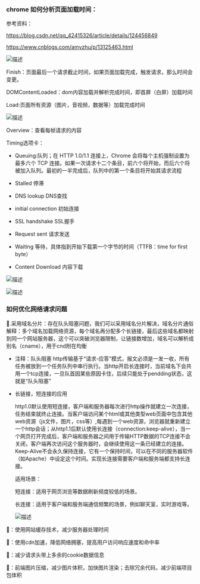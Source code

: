 ### chrome 如何分析页面加载时间：

参考资料：

https://blog.csdn.net/qq_42415326/article/details/124456849

https://www.cnblogs.com/amyzhu/p/13125463.html

![描述](http://rls62zajo.hn-bkt.clouddn.com/%E8%B0%B7%E6%AD%8C%E6%8E%A7%E5%88%B6%E5%8F%B0%E5%88%86%E6%9E%90.png)

Finish：页面最后一个请求截止时间，如果页面加载完成，触发请求，那么时间会变更。

DOMContentLoaded：dom内容加载并解析完成时间，即首屏（白屏）加载时间

Load:页面所有资源（图片，音视频，数据等）加载完成时间

![描述](http://rls62zajo.hn-bkt.clouddn.com/%E6%B5%8F%E8%A7%88%E5%99%A81.png)

Overview：查看每帧请求的内容

Timing选项卡：

- Queuing:队列；在 HTTP 1.0/1.1 连接上，Chrome 会将每个主机强制设置为最多六个 TCP 连接。如果一次请求十二个条目，前六个将开始，而后六个将被加入队列。最初的一半完成后，队列中的第一个条目将开始其请求流程

- Stalled 停滞
- DNS lookup DNS查找
- initial connection 初始连接
- SSL handshake SSL握手
- Request sent 请求发送
- Waiting 等待，具体指到开始下载第一个字节的时间（TTFB：time for first byte）
- Content Download 内容下载

![描述](http://rls62zajo.hn-bkt.clouddn.com/timing2.png)

![描述](http://rls62zajo.hn-bkt.clouddn.com/timing3.png)

### 如何优化网络请求问题

🌺.采用域名分片：存在队头阻塞问题，我们可以采用域名分片解决，域名分片通俗解释：多个域名加载网络资源，每个域名再分配多个长链接，最后这些域名都映射到同一个网站服务器，这个可以突破浏览器限制，让链接数增加，域名可以解析成别名（cname），用于cnd附在均衡

- 注释：队头阻塞
  http传输基于“请求-应答”模式，报文必须是一发一收，所有任务被放到一个任务队列中串行执行。当http开启长连接时，当前域名下会共用一个tcp连接，一旦队首因某些原因卡住，后续只能处于pendding状态，这就是“队头阻塞”

- 长链接，短连接的应用

  http1.0默认使用短连接，客户端和服务器每次进行http操作就建立一次连接，任务结束就终止连接。当客户端访问某个html或其他类型web页面中包含其他web资源（js文件，图片，css等）,每遇到一个web资源，浏览器就重新建立一个http会话；从http1.1后默认使用长连接（connection:keep-alive），当一个网页打开完成后，客户端和服务器之间用于传输HTTP数据的TCP连接不会关闭，客户端再次访问这个服务器时，会继续使用这一条已经建立的连接。Keep-Alive不会永久保持连接，它有一个保持时间，可以在不同的服务器软件（如Apache）中设定这个时间。实现长连接需要客户端和服务端都支持长连接。

  适用场景：

  短连接：适用于网页浏览等数据刷新频度较低的场景。

  长连接：适用于客户端和服务端通信频繁的场景，例如聊天室，实时游戏等。
  
  ![描述](http://rls62zajo.hn-bkt.clouddn.com/tcp.png)
  
  
  
  

🌺：使用网站缓存技术，减少服务器处理时间

🌺：使用cdn加速，降低网络拥塞，提高用户访问响应速度和命中率

🌺：减少请求头带上多余的cookie数据信息

🌺：前端图片压缩，减少图片体积，加快图片渲染；去除冗余代码，减少前端项目包体积




